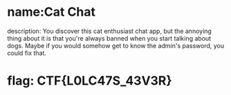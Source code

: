 # name:Cat Chat
description: You discover this cat enthusiast chat app, but the annoying thing about it is that you're always banned when you start talking about dogs. Maybe if you would somehow get to know the admin's password, you could fix that.

# flag: CTF{L0LC47S_43V3R}